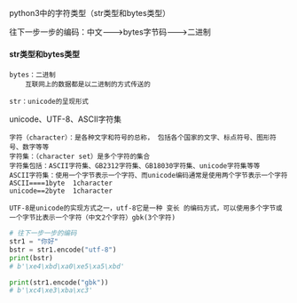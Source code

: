 python3中的字符类型（str类型和bytes类型）

往下一步一步的编码：中文--->bytes字节码--->二进制



#### str类型和bytes类型

```
bytes：二进制
	互联网上的数据都是以二进制的方式传送的
```

```
str：unicode的呈现形式
```

unicode、UTF-8、ASCII字符集

```
字符（character）：是各种文字和符号的总称， 包括各个国家的文字、标点符号、图形符号、数字等等
字符集：（character set）是多个字符的集合
字符集包括：ASCII字符集、GB2312字符集、GB18030字符集、unicode字符集等等
ASCII字符集：使用一个字节表示一个字符、而unicode编码通常是使用两个字节表示一个字符
ASCII====1byte  1character
unicode==2byte  1character

UTF-8是unicode的实现方式之一，utf-8它是一种 变长 的编码方式，可以使用多个字节或一个字节比表示一个字符（中文2个字符）gbk(3个字符)
```

```python
# 往下一步一步的编码
str1 = "你好"
bstr = str1.encode("utf-8")
print(bstr)
# b'\xe4\xbd\xa0\xe5\xa5\xbd'

print(str1.encode("gbk"))
# b'\xc4\xe3\xba\xc3'

```

